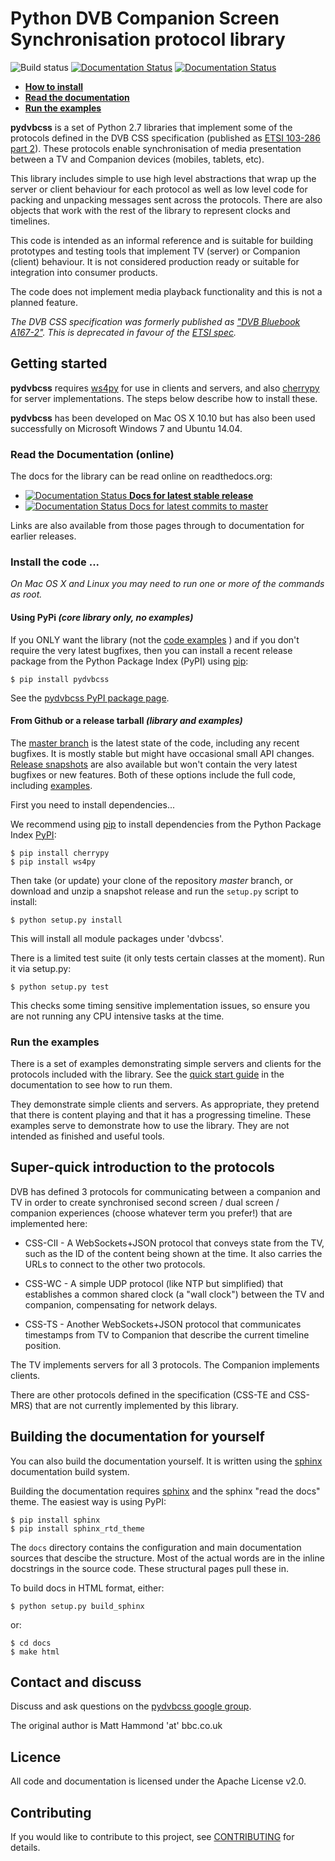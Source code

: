 # Python DVB Companion Screen Synchronisation protocol library

![Build status](https://travis-ci.org/bbc/pydvbcss.svg?branch=master)
[![Documentation Status](https://readthedocs.org/projects/pydvbcss/badge/?version=stable)](http://pydvbcss.readthedocs.org/en/stable/?badge=stable)
[![Documentation Status](https://readthedocs.org/projects/pydvbcss/badge/?version=latest)](http://pydvbcss.readthedocs.org/en/latest/?badge=latest)

* **[How to install](#install)**
* **[Read the documentation](#docs)**
* **[Run the examples](#run-examples)**

**pydvbcss** is a set of Python 2.7 libraries that implement some of the
protocols defined in the DVB CSS specification (published as [ETSI 103-286 part 2](http://www.etsi.org/standards-search?search=103+286&page=1&title=1&keywords=1&ed=1&sortby=1)).
These protocols enable synchronisation of media presentation between a TV
and Companion devices (mobiles, tablets, etc).

This library includes simple to use high level abstractions that wrap up the
server or client behaviour for each protocol as well as low level code for
packing and unpacking messages sent across the protocols. There are also
objects that work with the rest of the library to represent clocks and timelines.

This code is intended as an informal reference and is suitable for building
prototypes and testing tools that implement TV (server) or Companion
(client) behaviour. It is not considered production ready or suitable for
integration into consumer products.

The code does not implement media playback functionality and this is not a planned
feature.

_The DVB CSS specification was formerly published as ["DVB Bluebook A167-2"](https://www.dvb.org/search/results/keywords/A167). This is deprecated in favour of the [ETSI spec](http://www.etsi.org/standards-search?search=103+286&page=1&title=1&keywords=1&ed=1&sortby=1)._

## Getting started

**pydvbcss** requires [ws4py](https://ws4py.readthedocs.org/en/latest/) for
use in clients and servers, and also [cherrypy](http://www.cherrypy.org)
for server implementations.  The steps below describe how to install these.

**pydvbcss** has been developed on Mac OS X 10.10 but has also been used
successfully on Microsoft Windows 7 and Ubuntu 14.04.


<a name="docs"></a>
### Read the Documentation (online)

The docs for the library can be read online on readthedocs.org:
   * [![Documentation Status](https://readthedocs.org/projects/pydvbcss/badge/?version=stable) **Docs for latest stable release**](http://pydvbcss.readthedocs.org/en/stable/?badge=stable)
   * [![Documentation Status](https://readthedocs.org/projects/pydvbcss/badge/?version=latest) Docs for latest commits to master](http://pydvbcss.readthedocs.org/en/latest/?badge=latest)

Links are also available from those pages through to documentation for earlier releases.


<a name="install"></a>
### Install the code ...

*On Mac OS X and Linux you may need to run one or more of the commands as root.*

#### Using PyPi _(core library only, no examples)_

If you ONLY want the library (not the [code examples](#run-examples) ) and
if you don't require the very latest bugfixes, then you can install a recent
release package from the Python Package Index (PyPI) using
[pip](https://pip.pypa.io/en/latest/installing.html):

    $ pip install pydvbcss

See the [pydvbcss PyPI package page](https://pypi.python.org/pypi/pydvbcss).

#### From Github or a release tarball _(library and examples)_

The [master branch](https://github.com/BBC/pydvbcss/tree/master) is the latest
state of the code, including any recent bugfixes. It is mostly stable but
might have occasional small API changes.
[Release snapshots](https://github.com/BBC/pydvbcss/releases) are also available
but won't contain the very latest bugfixes or new features.
Both of these options include the full code, including [examples](#run-examples).

First you need to install dependencies...

We recommend using [pip](https://pip.pypa.io/en/latest/installing.html) to install
dependencies from the Python Package Index [PyPI](https://pypi.python.org/pypi):

    $ pip install cherrypy
    $ pip install ws4py

Then take (or update) your clone of the repository *master* branch, or
download and unzip a snapshot release and run the `setup.py` script to
install:

    $ python setup.py install
    
This will install all module packages under 'dvbcss'.

There is a limited test suite (it only tests certain classes at the moment).
Run it via setup.py:

    $ python setup.py test

This checks some timing sensitive implementation issues, so ensure you are not
running any CPU intensive tasks at the time.

<a name="run-examples"></a>
### Run the examples

There is a set of examples demonstrating simple servers and clients for the
protocols included with the library. See the 
[quick start guide](https://BBC.github.io/pydvbcss/docs/latest/examples.html) 
in the documentation to see how to run them.

They demonstrate simple clients and servers. As appropriate, they pretend that
there is content playing and that it has a progressing timeline.
These examples serve to demonstrate how to use the library. They are not
intended as finished and useful tools.

## Super-quick introduction to the protocols

DVB has defined 3 protocols for communicating between a companion and TV in
order to create synchronised second screen / dual screen / companion
experiences (choose whatever term you prefer!) that are implemented here:

* CSS-CII - A WebSockets+JSON protocol that conveys state from the TV, such
  as the ID of the content being shown at the time. It also carries the URLs
  to connect to the other two protocols.

* CSS-WC - A simple UDP protocol (like NTP but simplified) that establishes
  a common shared clock (a "wall clock") between the TV and companion,
  compensating for network delays.

* CSS-TS - Another WebSockets+JSON protocol that communicates timestamps
  from TV to Companion that describe the current timeline position.

The TV implements servers for all 3 protocols. The Companion implements
clients.

There are other protocols defined in the specification (CSS-TE and CSS-MRS) that
are not currently implemented by this library.


## Building the documentation for yourself

You can also build the documentation yourself. It is written using the
[sphinx](http://www.sphinx-doc.org) documentation build system.

Building the documentation requires [sphinx](http://www.sphinx-doc.org) and
the sphinx "read the docs" theme. The easiest way is using PyPI:

    $ pip install sphinx
    $ pip install sphinx_rtd_theme

The `docs` directory contains the configuration and main documentation
sources that descibe the structure. Most of the actual words are in the
inline docstrings in the source code. These structural pages pull these in.

To build docs in HTML format, either:

    $ python setup.py build_sphinx

or:

    $ cd docs
    $ make html
    


## Contact and discuss

Discuss and ask questions on the [pydvbcss google group](<https://groups.google.com/forum/#!forum/pydvbcss>).

The original author is Matt Hammond 'at' bbc.co.uk



## Licence

All code and documentation is licensed under the Apache License v2.0.



## Contributing

If you would like to contribute to this project, see
[CONTRIBUTING](CONTRIBUTING.md) for details.


